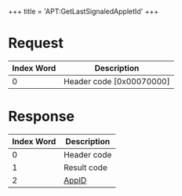 +++
title = 'APT:GetLastSignaledAppletId'
+++

# Request

| Index Word | Description                |
|------------|----------------------------|
| 0          | Header code \[0x00070000\] |

# Response

| Index Word | Description                                    |
|------------|------------------------------------------------|
| 0          | Header code                                    |
| 1          | Result code                                    |
| 2          | [AppID](NS_and_APT_Services#AppIDs "wikilink") |
